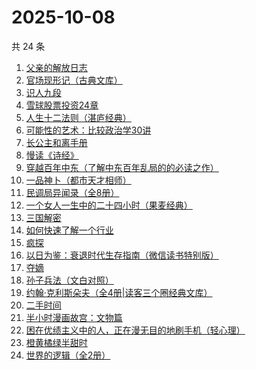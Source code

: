 # 2025-10-08

共 24 条

<!-- BEGIN WEREAD -->
<!-- 最后更新时间 2025-10-08 07:08:31 +0800 -->
1. [父亲的解放日志](https://weread.qq.com/web/bookDetail/325320f0813ab9c87g0162ef)
1. [官场现形记（古典文库）](https://weread.qq.com/web/bookDetail/936328b07187e94d9361afe)
1. [识人九段](https://weread.qq.com/web/bookDetail/63d32810813aba6e7g017aa2)
1. [雪球股票投资24章](https://weread.qq.com/web/bookDetail/2f032be0813aba75fg011b7a)
1. [人生十二法则（湛庐经典）](https://weread.qq.com/web/bookDetail/74732e20719fe4f4747f8f4)
1. [可能性的艺术：比较政治学30讲](https://weread.qq.com/web/bookDetail/9ea325a0813ab6d00g01640c)
1. [长公主和离手册](https://weread.qq.com/web/bookDetail/1ec326b0813aba730g013f38)
1. [慢读《诗经》](https://weread.qq.com/web/bookDetail/41c32340813aba7dag011cd3)
1. [穿越百年中东（了解中东百年乱局的的必读之作）](https://weread.qq.com/web/bookDetail/5ba323805c94fe5bad06b2f)
1. [一品神卜（都市天才相师）](https://weread.qq.com/web/bookDetail/34b32b90813aba555g0105ad)
1. [民调局异闻录（全8册）](https://weread.qq.com/web/bookDetail/b8332d90813aba784g013ecb)
1. [一个女人一生中的二十四小时（果麦经典）](https://weread.qq.com/web/bookDetail/bcc32220813aba6bbg013071)
1. [三国解密](https://weread.qq.com/web/bookDetail/f02328f0813aba6c0g0198f4)
1. [如何快速了解一个行业](https://weread.qq.com/web/bookDetail/4a1321f0813aba52eg011a0a)
1. [疯探](https://weread.qq.com/web/bookDetail/09232490813ab9ec2g0158fc)
1. [以日为鉴：衰退时代生存指南（微信读书特别版）](https://weread.qq.com/web/bookDetail/77d32440813aba4e2g01644a)
1. [夺嫡](https://weread.qq.com/web/bookDetail/8bd327d0813ab94e2g0186ce)
1. [孙子兵法（文白对照）](https://weread.qq.com/web/bookDetail/c2732690813aba21dg018ff4)
1. [约翰·克利斯朵夫（全4册|读客三个圈经典文库）](https://weread.qq.com/web/bookDetail/39532dd07172a11a3959a26)
1. [二手时间](https://weread.qq.com/web/bookDetail/822322405cb2d68225b634b)
1. [半小时漫画故宫：文物篇](https://weread.qq.com/web/bookDetail/06a32200813aba724g0146b7)
1. [困在优绩主义中的人，正在漫无目的地刷手机（轻心理）](https://weread.qq.com/web/bookDetail/12532840813aba7b0g017c49)
1. [橙黄橘绿半甜时](https://weread.qq.com/web/bookDetail/0ae32670813ab8530g015f77)
1. [世界的逻辑（全2册）](https://weread.qq.com/web/bookDetail/ef832f90813aba7f9g010253)
<!-- END WEREAD -->